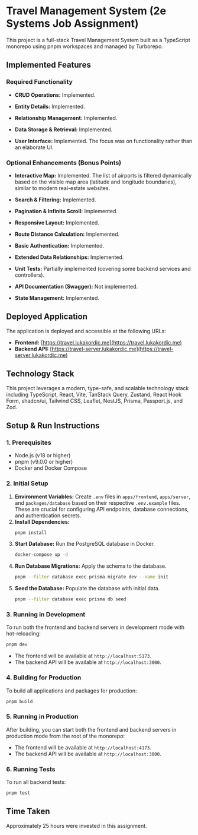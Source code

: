 # Travel Management System (2e Systems Job Assignment)

This project is a full-stack Travel Management System built as a TypeScript monorepo using pnpm workspaces and managed by Turborepo.

## Implemented Features

### Required Functionality

- **CRUD Operations:** Implemented.

- **Entity Details:** Implemented.

- **Relationship Management:** Implemented.

- **Data Storage & Retrieval:** Implemented.

- **User Interface:** Implemented. The focus was on functionality rather than an elaborate UI.

### Optional Enhancements (Bonus Points)

- **Interactive Map:** Implemented. The list of airports is filtered dynamically based on the visible map area (latitude and longitude boundaries), similar to modern real-estate websites.

- **Search & Filtering:** Implemented.

- **Pagination & Infinite Scroll:** Implemented.

- **Responsive Layout:** Implemented.

- **Route Distance Calculation:** Implemented.

- **Basic Authentication:** Implemented.

- **Extended Data Relationships:** Implemented.

- **Unit Tests:** Partially implemented (covering some backend services and controllers).

- **API Documentation (Swagger):** Not implemented.

- **State Management:** Implemented.

## Deployed Application

The application is deployed and accessible at the following URLs:

*   **Frontend:** [https://travel.lukakordic.me](https://travel.lukakordic.me)
*   **Backend API:** [https://travel-server.lukakordic.me](https://travel-server.lukakordic.me)

## Technology Stack

This project leverages a modern, type-safe, and scalable technology stack including TypeScript, React, Vite, TanStack Query, Zustand, React Hook Form, shadcn/ui, Tailwind CSS, Leaflet, NestJS, Prisma, Passport.js, and Zod.

## Setup & Run Instructions

### 1. Prerequisites

- Node.js (v18 or higher)
- pnpm (v9.0.0 or higher)
- Docker and Docker Compose

### 2. Initial Setup

1.  **Environment Variables:** Create `.env` files in `apps/frontend`, `apps/server`, and `packages/database` based on their respective `.env.example` files. These are crucial for configuring API endpoints, database connections, and authentication secrets.
2.  **Install Dependencies:**
    ```bash
    pnpm install
    ```
3.  **Start Database:** Run the PostgreSQL database in Docker.
    ```bash
    docker-compose up -d
    ```
4.  **Run Database Migrations:** Apply the schema to the database.
    ```bash
    pnpm --filter database exec prisma migrate dev --name init
    ```
5.  **Seed the Database:** Populate the database with initial data.
    ```bash
    pnpm --filter database exec prisma db seed
    ```

### 3. Running in Development

To run both the frontend and backend servers in development mode with hot-reloading:

```bash
pnpm dev
```

- The frontend will be available at `http://localhost:5173`.
- The backend API will be available at `http://localhost:3000`.

### 4. Building for Production

To build all applications and packages for production:

```bash
pnpm build
```

### 5. Running in Production

After building, you can start both the frontend and backend servers in production mode from the root of the monorepo:

- The frontend will be available at `http://localhost:4173`.
- The backend API will be available at `http://localhost:3000`.

### 6. Running Tests

To run all backend tests:

```bash
pnpm test
```

## Time Taken

Approximately 25 hours were invested in this assignment.
